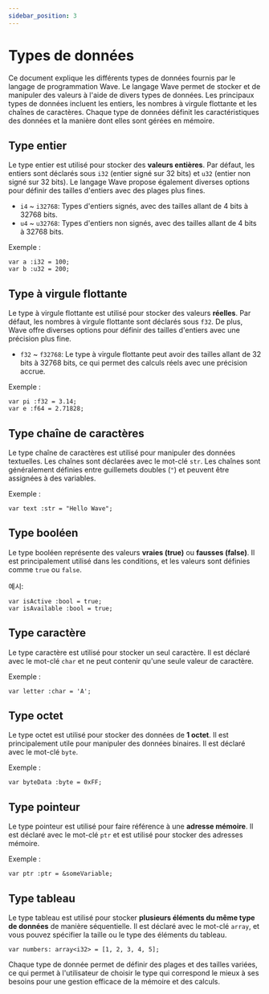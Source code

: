 ```yaml
---
sidebar_position: 3
---
```


# Types de données

Ce document explique les différents types de données fournis par le langage de programmation Wave.
Le langage Wave permet de stocker et de manipuler des valeurs à l'aide de divers types de données.
Les principaux types de données incluent les entiers, les nombres à virgule flottante et les chaînes de caractères. 
Chaque type de données définit les caractéristiques des données et la manière dont elles sont gérées en mémoire.

## Type entier
Le type entier est utilisé pour stocker des **valeurs entières**.
Par défaut, les entiers sont déclarés sous `i32` (entier signé sur 32 bits) et `u32` (entier non signé sur 32 bits).
Le langage Wave propose également diverses options pour définir des tailles d'entiers avec des plages plus fines.

* `i4` ~ `i32768`: Types d'entiers signés, avec des tailles allant de 4 bits à 32768 bits.
* `u4` ~ `u32768`: Types d'entiers non signés, avec des tailles allant de 4 bits à 32768 bits.

Exemple :
```wave
var a :i32 = 100;
var b :u32 = 200;
```

## Type à virgule flottante
Le type à virgule flottante est utilisé pour stocker des valeurs **réelles**.
Par défaut, les nombres à virgule flottante sont déclarés sous `f32`.
De plus, Wave offre diverses options pour définir des tailles d'entiers avec une précision plus fine.

* `f32` ~ `f32768`: Le type à virgule flottante peut avoir des tailles allant de 32 bits à 32768 bits, ce qui permet des calculs réels avec une précision accrue.

Exemple :
```wave
var pi :f32 = 3.14;
var e :f64 = 2.71828;
```

## Type chaîne de caractères
Le type chaîne de caractères est utilisé pour manipuler des données textuelles. Les chaînes sont déclarées avec le mot-clé `str`.
Les chaînes sont généralement définies entre guillemets doubles (`"`) et peuvent être assignées à des variables.

Exemple :
```wave
var text :str = "Hello Wave";
```

## Type booléen
Le type booléen représente des valeurs **vraies (true)** ou **fausses (false)**.
Il est principalement utilisé dans les conditions, et les valeurs sont définies comme `true` ou `false`.

예시:
```wave
var isActive :bool = true;
var isAvailable :bool = true;
```

## Type caractère
Le type caractère est utilisé pour stocker un seul caractère.
Il est déclaré avec le mot-clé `char` et ne peut contenir qu'une seule valeur de caractère.

Exemple :
```wave
var letter :char = 'A';
```

## Type octet
Le type octet est utilisé pour stocker des données de **1 octet**.
Il est principalement utile pour manipuler des données binaires. Il est déclaré avec le mot-clé `byte`.

Exemple :
```wave
var byteData :byte = 0xFF;
```

## Type pointeur
Le type pointeur est utilisé pour faire référence à une **adresse mémoire**.
Il est déclaré avec le mot-clé `ptr` et est utilisé pour stocker des adresses mémoire.

Exemple :
```wave
var ptr :ptr = &someVariable;
```

## Type tableau
Le type tableau est utilisé pour stocker **plusieurs éléments du même type de données** de manière séquentielle.
Il est déclaré avec le mot-clé `array`, et vous pouvez spécifier la taille ou le type des éléments du tableau.

```wave
var numbers: array<i32> = [1, 2, 3, 4, 5];
```

Chaque type de donnée permet de définir des plages et des tailles variées, ce qui permet à l'utilisateur de choisir le type qui correspond le mieux à ses besoins pour une gestion efficace de la mémoire et des calculs.
